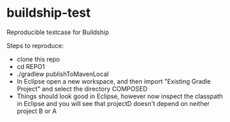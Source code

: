 # buildship-test
Reproducible testcase for Buildship

Steps to reproduce:
* clone this repo
* cd REPO1
* ./gradlew publishToMavenLocal
* In Eclipse open a new workspace, and then import "Existing Gradle Project" and select the directory COMPOSED
* Things should look good in Eclipse, however now inspect the classpath in Eclipse and you will see that projectD doesn't depend on neither project B or A
